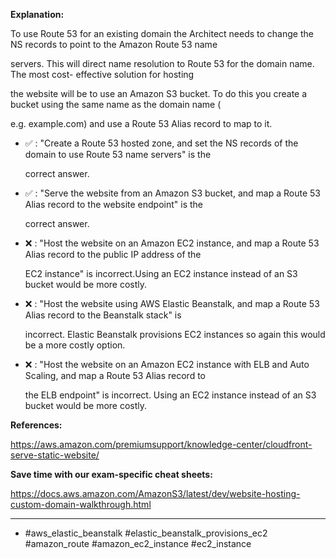 **Explanation:**

To use Route 53 for an existing domain the Architect needs to change the NS records to point to the Amazon Route 53 name

servers. This will direct name resolution to Route 53 for the domain name. The most cost- effective solution for hosting

the website will be to use an Amazon S3 bucket. To do this you create a bucket using the same name as the domain name (

e.g. example.com) and use a Route 53 Alias record to map to it.

- ✅ :  "Create a Route 53 hosted zone, and set the NS records of the domain to use Route 53 name servers" is the

  correct answer.

- ✅ :  "Serve the website from an Amazon S3 bucket, and map a Route 53 Alias record to the website endpoint" is the

  correct answer.

- ❌ :  "Host the website on an Amazon EC2 instance, and map a Route 53 Alias record to the public IP address of the

  EC2 instance" is incorrect.Using an EC2 instance instead of an S3 bucket would be more costly.

- ❌ :  "Host the website using AWS Elastic Beanstalk, and map a Route 53 Alias record to the Beanstalk stack" is

  incorrect. Elastic Beanstalk provisions EC2 instances so again this would be a more costly option.

- ❌ :  "Host the website on an Amazon EC2 instance with ELB and Auto Scaling, and map a Route 53 Alias record to

  the ELB endpoint" is incorrect. Using an EC2 instance instead of an S3 bucket would be more costly.

**References:**

<https://aws.amazon.com/premiumsupport/knowledge-center/cloudfront-serve-static-website/>

**Save time with our exam-specific cheat sheets:**

<https://docs.aws.amazon.com/AmazonS3/latest/dev/website-hosting-custom-domain-walkthrough.html>

----

- #aws_elastic_beanstalk #elastic_beanstalk_provisions_ec2 #amazon_route #amazon_ec2_instance #ec2_instance
